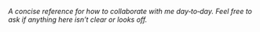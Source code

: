 _A concise reference for how to collaborate with me day‑to‑day. Feel free to ask if anything here isn’t clear or looks off._
